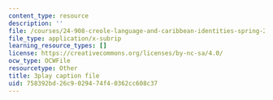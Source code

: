 ```yaml
---
content_type: resource
description: ''
file: /courses/24-908-creole-language-and-caribbean-identities-spring-2017/758392bd26c9029474f40362cc608c37_T8IjB94ka2g.srt
file_type: application/x-subrip
learning_resource_types: []
license: https://creativecommons.org/licenses/by-nc-sa/4.0/
ocw_type: OCWFile
resourcetype: Other
title: 3play caption file
uid: 758392bd-26c9-0294-74f4-0362cc608c37
---
```

